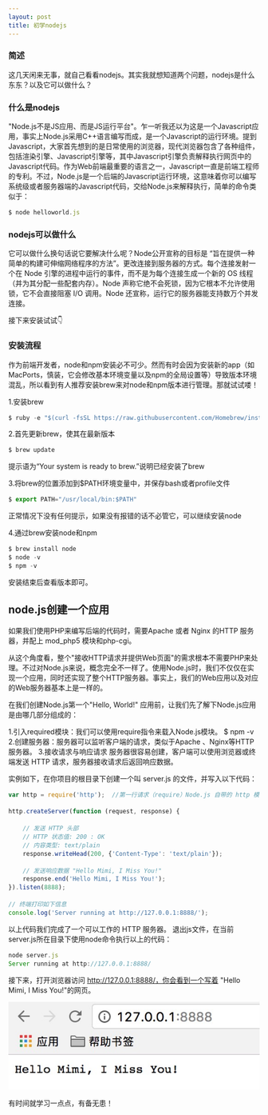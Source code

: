 ```yaml
---
layout: post 
title: 初学nodejs  
--- 
```


### 简述

 这几天闲来无事，就自己看看nodejs。其实我就想知道两个问题，nodejs是什么东东？以及它可以做什么？

### 什么是nodejs
 "Node.js不是JS应用、而是JS运行平台"。乍一听我还以为这是一个Javascript应用，事实上Node.js采用C++语言编写而成，是一个Javascript的运行环境。提到Javascript，大家首先想到的是日常使用的浏览器，现代浏览器包含了各种组件，包括渲染引擎、Javascript引擎等，其中Javascript引擎负责解释执行网页中的Javascript代码。作为Web前端最重要的语言之一，Javascript一直是前端工程师的专利。不过，Node.js是一个后端的Javascript运行环境，这意味着你可以编写系统级或者服务器端的Javascript代码，交给Node.js来解释执行，简单的命令类似于：

```javascript
$ node helloworld.js
```

### nodejs可以做什么

 它可以做什么换句话说它要解决什么呢？Node公开宣称的目标是 “旨在提供一种简单的构建可伸缩网络程序的方法”。更改连接到服务器的方式。每个连接发射一个在 Node 引擎的进程中运行的事件，而不是为每个连接生成一个新的 OS 线程（并为其分配一些配套内存）。Node 声称它绝不会死锁，因为它根本不允许使用锁，它不会直接阻塞 I/O 调用。Node 还宣称，运行它的服务器能支持数万个并发连接。

 接下来安装试试👇

### 安装流程

作为前端开发者，node和npm安装必不可少。然而有时会因为安装新的app（如MacPorts，慎装，它会修改基本环境变量以及npm的全局设置等）导致版本环境混乱，所以看到有人推荐安装brew来对node和npm版本进行管理。那就试试喽！

1.安装brew

```javascript
$ ruby -e "$(curl -fsSL https://raw.githubusercontent.com/Homebrew/install/master/install)"
```

2.首先更新brew，使其在最新版本

```javascript
$ brew update
```

提示语为“Your system is ready to brew.”说明已经安装了brew

3.将brew的位置添加到$PATH环境变量中，并保存bash或者profile文件

```javascript
$ export PATH="/usr/local/bin:$PATH"
```

正常情况下没有任何提示，如果没有报错的话不必管它，可以继续安装node

4.通过brew安装node和npm

```javascript
$ brew install node
$ node -v
$ npm -v
```
 安装结束后查看版本即可。

## node.js创建一个应用

如果我们使用PHP来编写后端的代码时，需要Apache 或者 Nginx 的HTTP 服务器，并配上 mod_php5 模块和php-cgi。

从这个角度看，整个"接收HTTP请求并提供Web页面"的需求根本不需要PHP来处理。不过对Node.js来说，概念完全不一样了。使用Node.js时，我们不仅仅在实现一个应用，同时还实现了整个HTTP服务器。事实上，我们的Web应用以及对应的Web服务器基本上是一样的。

在我们创建Node.js第一个"Hello, World!" 应用前，让我们先了解下Node.js应用是由哪几部分组成的：

1.引入required模块：我们可以使用require指令来载入Node.js模块。
$ npm -v
2.创建服务器：服务器可以监听客户端的请求，类似于Apache 、Nginx等HTTP服务器。
3.接收请求与响应请求 服务器很容易创建，客户端可以使用浏览器或终端发送 HTTP 请求，服务器接收请求后返回响应数据。

实例如下，在你项目的根目录下创建一个叫 server.js 的文件，并写入以下代码：

```javascript
var http = require('http');  //第一行请求（require）Node.js 自带的 http 模块，并且把它赋值给 http 变量。

http.createServer(function (request, response) {

	// 发送 HTTP 头部 
	// HTTP 状态值: 200 : OK
	// 内容类型: text/plain
	response.writeHead(200, {'Content-Type': 'text/plain'});

	// 发送响应数据 "Hello Mimi, I Miss You!"
	response.end('Hello Mimi, I Miss You!');
}).listen(8888);

// 终端打印如下信息
console.log('Server running at http://127.0.0.1:8888/');
```

以上代码我们完成了一个可以工作的 HTTP 服务器。
退出js文件，在当前server.js所在目录下使用node命令执行以上的代码：

```javascript
node server.js
Server running at http://127.0.0.1:8888/
```
接下来，打开浏览器访问 http://127.0.0.1:8888/，你会看到一个写着 "Hello Mimi, I Miss You!"的网页。

![incon server](/img/170217/server.jpeg)

有时间就学习一点点，有备无患！

